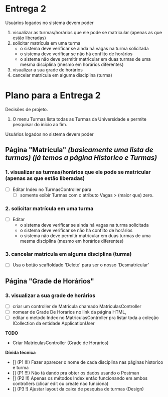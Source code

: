 # Entrega 2

Usuários logados no sistema devem poder

1. visualizar as turmas/horários que ele pode se matricular (apenas as que estão liberadas)
2. solicitar matrícula em uma turma
   - o sistema deve verificar se ainda há vagas na turma solicitada
   - o sistema deve verificar se não há conflito de horários
   - o sistema não deve permitir matricular em duas turmas de uma mesma disciplina (mesmo em horários diferentes)
3. visualizar a sua grade de horários
4. cancelar matrícula em alguma disciplina (turma)

# Plano para a Entrega 2

Decisões de projeto.

1. O menu Turmas lista todas as Turmas da Universidade e permite pesquisar do início ao fim.

Usuários logados no sistema devem poder

## Página "Matrícula" _(basicamente uma lista de turmas)_ _(já temos a página Historico e Turmas)_

### 1. visualizar as turmas/horários que ele pode se matricular (apenas as que estão liberadas)

- [ ] Editar Index no TurmasController para
  - [ ] somente exibir Turmas com o atributo Vagas > (maior que) zero.

### 2. solicitar matrícula em uma turma

- [ ] Editar
  - o sistema deve verificar se ainda há vagas na turma solicitada
  - o sistema deve verificar se não há conflito de horários
  - o sistema não deve permitir matricular em duas turmas de uma mesma disciplina (mesmo em horários diferentes)

### 3. cancelar matrícula em alguma disciplina (turma)

- [ ] Usa o botão scaffoldado 'Delete' para ser o nosso 'Desmatricular'

## Página "Grade de Horários"

### 3. visualizar a sua grade de horários

- [ ] criar um controller de Matricula chamado MatriculasController
- [ ] nomear de Grade De Horarios no link da página HTML,
- [ ] editar o metodo Index no MatriculasController pra listar toda a coleção ICollection<Matriculas> da entidade ApplicationUser

**TODO**

- Criar MatriculasController (Grade de Horários)

**Dívida técnica**

- [] (P1 !!!) Fazer aparecer o nome de cada disciplina nas páginas historico e turma
- [] (P1 !!!) Não tá dando pra obter os dados usando o Postman
- [] (P2 !!) Apenas os métodos Index então funcionando em ambos controllers (clicar edit ou create nao funciona)
- [] (P3 !) Ajustar layout da caixa de pesquisa de turmas (Design)
